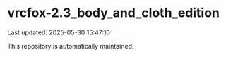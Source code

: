 # vrcfox-2.3_body_and_cloth_edition

Last updated: 2025-05-30 15:47:16

This repository is automatically maintained.

